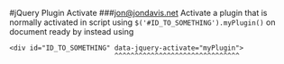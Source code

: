 #jQuery Plugin Activate
###jon@jondavis.net
Activate a plugin that is normally activated in script using `$('#ID_TO_SOMETHING').myPlugin()` on document ready 
by instead using

    <div id="ID_TO_SOMETHING" data-jquery-activate="myPlugin">
	                          ^^^^^^^^^^^^^^^^^^^^^^^^^^^^^^^
							  